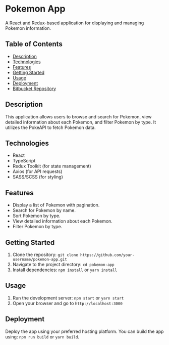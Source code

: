 # Pokemon App

A React and Redux-based application for displaying and managing Pokemon information.

## Table of Contents
- [Description](#description)
- [Technologies](#technologies)
- [Features](#features)
- [Getting Started](#getting-started)
- [Usage](#usage)
- [Deployment](#deployment)
- [Bitbucket Repository](https://bitbucket.org/Rain921/pokemon-app/src/main/)


## Description
This application allows users to browse and search for Pokemon, view detailed information about each Pokemon, and filter Pokemon by type. It utilizes the PokeAPI to fetch Pokemon data.

## Technologies
- React
- TypeScript
- Redux Toolkit (for state management)
- Axios (for API requests)
- SASS/SCSS (for styling)

## Features
- Display a list of Pokemon with pagination.
- Search for Pokemon by name.
- Sort Pokemon by type.
- View detailed information about each Pokemon.
- Filter Pokemon by type.

## Getting Started
1. Clone the repository: `git clone https://github.com/your-username/pokemon-app.git`
2. Navigate to the project directory: `cd pokemon-app`
3. Install dependencies: `npm install` or `yarn install`

## Usage
1. Run the development server: `npm start` or `yarn start`
2. Open your browser and go to `http://localhost:3000`

## Deployment
Deploy the app using your preferred hosting platform. You can build the app using: `npm run build` or `yarn build`.



